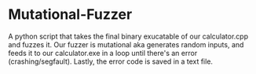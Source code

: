 # Mutational-Fuzzer

A python script that takes the final binary exucatable of our calculator.cpp and fuzzes it. Our fuzzer is mutational aka generates random inputs, and feeds it to our calculator.exe in a loop until there's an error (crashing/segfault). Lastly, the error code is saved in a text file.
